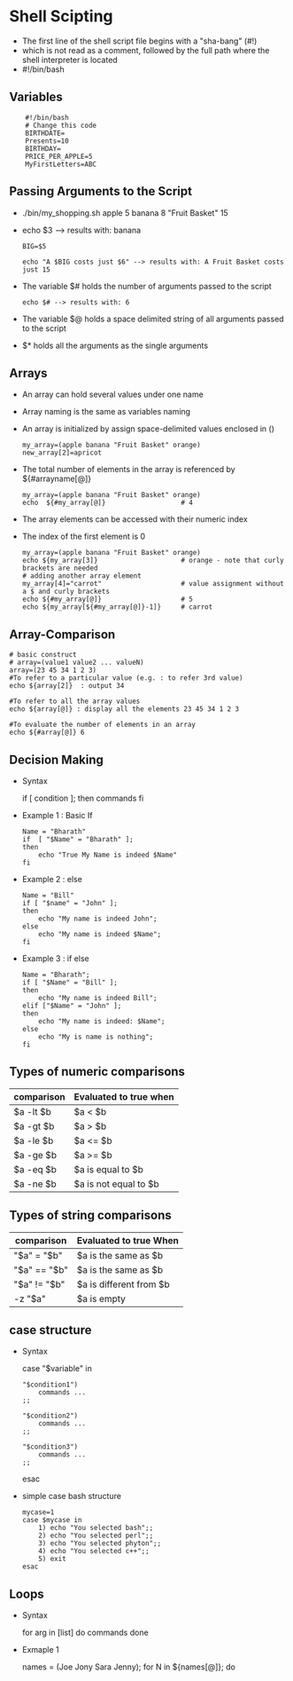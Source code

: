 # Shell Scipting

-	The first line of the shell script file begins with a "sha-bang" (#!) 
-	which is not read as a comment, followed by the full path where the shell interpreter is located
-	#!/bin/bash

##	Variables

		#!/bin/bash
		# Change this code
		BIRTHDATE=
		Presents=10
		BIRTHDAY=
		PRICE_PER_APPLE=5
		MyFirstLetters=ABC
		
##	Passing Arguments to the Script

-	./bin/my_shopping.sh apple 5 banana 8 "Fruit Basket" 15
-	echo $3 --> results with: banana

		BIG=$5

		echo "A $BIG costs just $6" --> results with: A Fruit Basket costs just 15

-	The variable $# holds the number of arguments passed to the script

		echo $# --> results with: 6

-	The variable $@ holds a space delimited string of all arguments passed to the script
-	$* holds all the arguments as the single arguments

##	Arrays

-	An array can hold several values under one name
-	Array naming is the same as variables naming
- 	An array is initialized by assign space-delimited values enclosed in ()


		my_array=(apple banana "Fruit Basket" orange)
		new_array[2]=apricot
		
-	The total number of elements in the array is referenced by ${#arrayname[@]}

		my_array=(apple banana "Fruit Basket" orange)
		echo  ${#my_array[@]}                   # 4	
		
-	The array elements can be accessed with their numeric index
- 	The index of the first element is 0

		my_array=(apple banana "Fruit Basket" orange)
		echo ${my_array[3]}                     # orange - note that curly brackets are needed
		# adding another array element
		my_array[4]="carrot"                    # value assignment without a $ and curly brackets
		echo ${#my_array[@]}                    # 5
		echo ${my_array[${#my_array[@]}-1]}     # carrot


##	Array-Comparison

	# basic construct
	# array=(value1 value2 ... valueN)
	array=(23 45 34 1 2 3)
	#To refer to a particular value (e.g. : to refer 3rd value)
	echo ${array[2]}  : output 34

	#To refer to all the array values
	echo ${array[@]} : display all the elements 23 45 34 1 2 3

	#To evaluate the number of elements in an array
	echo ${#array[@]} 6
	

##	Decision Making

- Syntax

	if [ condition ];
	then 
		commands 
	fi
	
	
-	Example 1 : Basic If

		Name = "Bharath"
		if	[ "$Name" = "Bharath" ];
		then
			echo "True My Name is indeed $Name"
		fi
		
-	Example 2 : else

		Name = "Bill"
		if [ "$name" = "John" ];
		then
			echo "My name is indeed John";
		else
			echo "My name is indeed $Name";
		fi
		
-	Example 3 : if else 

		Name = "Bharath";
		if [ "$Name" = "Bill" ];
		then 
			echo "My name is indeed Bill";
		elif ["$Name" = "John" ];
		then
			echo "My name is indeed: $Name";
		else 
			echo "My is name is nothing";
		fi 	
			

##	Types of numeric comparisons

comparison  |  Evaluated to true when
------------|-------------------------
$a -lt $b   | $a < $b
$a -gt $b   | $a > $b
$a -le $b   | $a <= $b
$a -ge $b   | $a >= $b
$a -eq $b   | $a is equal to $b
$a -ne $b   | $a is not equal to $b
			
			
##	Types of string comparisons


comparison | Evaluated to true When
-----------|-----------------------
"$a" = "$b"    | $a is the same as $b
"$a" == "$b"   | $a is the same as $b
"$a" != "$b"   | $a is different from $b
-z "$a"        | $a is empty

##	case structure


-	Syntax

	case "$variable" in
		
		"$condition1")
			commands ...
		;;
		
		"$condition2")
			commands ...
		;;
		
		"$condition3")
			commands ...
		;;
	esac
	

-	simple case bash structure

		mycase=1
		case $mycase in
			1) echo "You selected bash";;
			2) echo "You selected perl";;
			3) echo "You selected phyton";;
			4) echo "You selected c++";;
			5) exit
		esac

##	Loops

-	Syntax
	
	
	for arg in [list]
	do 
		commands
	done
	

-	Exmaple 1


	names = (Joe Jony Sara Jenny);
	for N in ${names[@]}; do
	
	










		